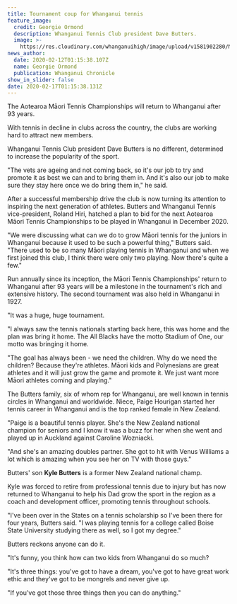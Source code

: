 ```yaml
---
title: Tournament coup for Whanganui tennis
feature_image:
  credit: Georgie Ormond
  description: Whanganui Tennis Club president Dave Butters.
  image: >-
    https://res.cloudinary.com/whanganuihigh/image/upload/v1581902280/News/Dave_Butters.dad_of_Kyle._Chron_12.2.20.jpg
news_author:
  date: 2020-02-12T01:15:38.107Z
  name: Georgie Ormond
  publication: Whanganui Chronicle
show_in_slider: false
date: 2020-02-17T01:15:38.131Z
---
```

The Aotearoa Māori Tennis Championships will return to Whanganui after 93 years.

With tennis in decline in clubs across the country, the clubs are working hard to attract new members.

Whanganui Tennis Club president Dave Butters is no different, determined to increase the popularity of the sport.

"The vets are ageing and not coming back, so it's our job to try and promote it as best we can and to bring them in. And it's also our job to make sure they stay here once we do bring them in," he said.

After a successful membership drive the club is now turning its attention to inspiring the next generation of athletes. Butters and Whanganui Tennis vice-president, Roland Hiri, hatched a plan to bid for the next Aotearoa Māori Tennis Championships to be played in Whanganui in December 2020.

"We were discussing what can we do to grow Māori tennis for the juniors in Whanganui because it used to be such a powerful thing," Butters said. "There used to be so many Māori playing tennis in Whanganui and when we first joined this club, I think there were only two playing. Now there's quite a few."

Run annually since its inception, the Māori Tennis Championships' return to Whanganui after 93 years will be a milestone in the tournament's rich and extensive history. The second tournament was also held in Whanganui in 1927.

"It was a huge, huge tournament.

"I always saw the tennis nationals starting back here, this was home and the plan was bring it home. The All Blacks have the motto Stadium of One, our motto was bringing it home.

"The goal has always been - we need the children. Why do we need the children? Because they're athletes. Māori kids and Polynesians are great athletes and it will just grow the game and promote it. We just want more Māori athletes coming and playing."

The Butters family, six of whom rep for Whanganui, are well known in tennis circles in Whanganui and worldwide. Niece, Paige Hourigan started her tennis career in Whanganui and is the top ranked female in New Zealand.

"Paige is a beautiful tennis player. She's the New Zealand national champion for seniors and I know it was a buzz for her when she went and played up in Auckland against Caroline Wozniacki.

"And she's an amazing doubles partner. She got to hit with Venus Williams a lot which is amazing when you see her on TV with those guys."

Butters' son **Kyle Butters** is a former New Zealand national champ.

Kyle was forced to retire from professional tennis due to injury but has now returned to Whanganui to help his Dad grow the sport in the region as a coach and development officer, promoting tennis throughout schools.

"I've been over in the States on a tennis scholarship so I've been there for four years, Butters said. "I was playing tennis for a college called Boise State University studying there as well, so I got my degree."

Butters reckons anyone can do it.

"It's funny, you think how can two kids from Whanganui do so much?

"It's three things: you've got to have a dream, you've got to have great work ethic and they've got to be mongrels and never give up.

"If you've got those three things then you can do anything."

